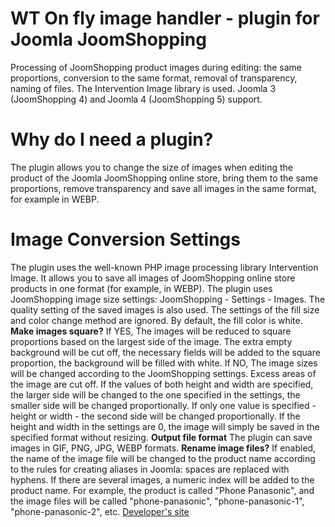 # WT On fly image handler - plugin for Joomla JoomShopping
Processing of JoomShopping product images during editing: the same proportions, conversion to the same format, removal of transparency, naming of files. The Intervention Image library is used. Joomla 3 (JoomShopping 4) and Joomla 4 (JoomShopping 5) support.
# Why do I need a plugin?
The plugin allows you to change the size of images when editing the product of the Joomla JoomShopping online store, bring them to the same proportions, remove transparency and save all images in the same format, for example in WEBP.
# Image Conversion Settings
The plugin uses the well-known PHP image processing library Intervention Image. It allows you to save all images of JoomShopping online store products in one format (for example, in WEBP).
The plugin uses JoomShopping image size settings: JoomShopping - Settings - Images. The quality setting of the saved images is also used. The settings of the fill size and color change method are ignored. By default, the fill color is white.
**Make images square?**
If YES, The images will be reduced to square proportions based on the largest side of the image. The extra empty background will be cut off, the necessary fields will be added to the square proportion, the background will be filled with white. If NO, The image sizes will be changed according to the JoomShopping settings. Excess areas of the image are cut off. If the values of both height and width are specified, the larger side will be changed to the one specified in the settings, the smaller side will be changed proportionally. If only one value is specified - height or width - the second side will be changed proportionally. If the height and width in the settings are 0, the image will simply be saved in the specified format without resizing.
**Output file format**
The plugin can save images in GIF, PNG, JPG, WEBP formats.
**Rename image files?**
If enabled, the name of the image file will be changed to the product name according to the rules for creating aliases in Joomla: spaces are replaced with hyphens. If there are several images, a numeric index will be added to the product name. For example, the product is called "Phone Panasonic", and the image files will be called "phone-panasonic", "phone-panasonic-1", "phone-panasonic-2", etc.
[Developer's site]([url](https://web-tolk.ru/en/dev/joomla-plugins/wt-on-fly-image-handler)https://web-tolk.ru/en/dev/joomla-plugins/wt-on-fly-image-handler)
